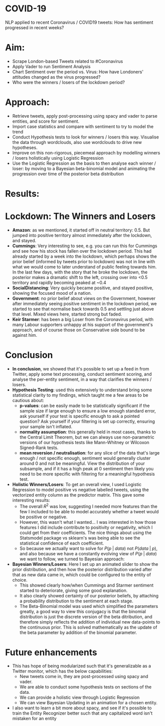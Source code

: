 # COVID-19
NLP applied to recent Coronavirus / COVID19 tweets: How has sentiment progressed in recent weeks?

# Aim:
- Scrape London-based Tweets related to #Coronavirus
- Apply Vader to run Sentiment Analysis
- Chart Sentiment over the period vs. Virus: How have Londoners' attitudes changed as the virus progressed?
- Who were the winners / losers of the lockdown period?

# Approach:
- Retrieve tweets, apply post-processing using spacy and vader to parse entities, and score for sentiment.
- Import case statistics and compare with sentiment to try to model the trend
- Conduct Hypothesis tests to look for winners / losers this way. Visualise the data through wordclouds, also use wordclouds to drive new hypotheses.
- Improve on this non-rigorous, piecemeal approach by modelling winners / losers holistically using Logistic Regression
- Use the Logistic Regression as the basis to then analyse each winner / loser: by moving to a Bayesian beta-binomial model and animating the progression over time of the posterior beta distribution

# Results:
# Lockdown: The Winners and Losers
- __Amazon__: as we mentioned, it started off in neutral territory: 0.5. But jumped into positive territory almost immediately after the lockdown, and stayed.
- __Cummings__: Very interesting to see, e.g. you can run this for Cummings and see how his stock has fallen over the lockdown period. This had already started by a week into the lockdown, which perhaps shows the prior belief (informed by tweets prior to lockdown) was not in line with what we would come to later understand of public feeling towards him. In the last few days, with the story that he broke the lockdown, the posterior makes a dramatic shift to the left, crossing over into <0.5 territory and rapidly becoming peaked at ~0.4
- __SocialDistancing__: Very quickly became positive, and stayed positive, showing the focused mood of a nation.
- __Government__: no prior belief about views on the Government, however after immediately seeing positive sentiment in the lockdown period, we started to see that normalise back towards 0.5 and settling just above that level. Mixed views here, started strong but faded.
- __Keir Starmer__: has been a big Loser from the Coronavirus period, with many Labour supporters unhappy at his support of the government's approach, and of course those on Conservative side bound to be against him.

# Conclusion
- __In conclusion__, we showed that it's possible to set up a feed in from Twitter, apply some text processing, conduct sentiment scoring, and analyse the per-entity sentiment, in a way that clarifies the winners / losers.
- __Hypothesis Testing__: used this extensively to understand bring some statistical clarity to my findings, which taught me a few areas to be cautious about:
    - __p-values__: can be easily made to be statistically significant if the sample size if large enough to ensure a low enough standard error, ask yourself if your test is specific enough to ask a pointed question? Ask yourself if your filtering is set up correctly, ensuring your sample isn't inflated.
    - __normality assumption__: this generally held in most cases, thanks to the Central Limit Theorem, but we can always use non-parametric versions of our hypothesis tests like Mann-Whitney or Wilcoxon Signed-Rank tests.
    - __mean reversion / neutralisation__: for any slice of the data that's large enough / not specific enough, sentiment would generally cluster around 0 and not be meaningful. View the distribution of your subsample, and if it has a high peak at 0 sentiment then likely you need to be more specific with filtering for a meaningful hypothesis test.
- __Holistic Winners/Losers__: To get an overall view, I used Logistic Regression to model positive vs negative labelled tweets, using the vectorized entity column as the predictor matrix. This gave some interesting results:
    - The overall $R^2$ was low, suggesting I needed more features than the few I included to be able to model accurately whether a tweet would be positive or negative.
    - However, this wasn't what I wanted... I was interested in how those features I did include contribute to positivity or negativity, which I could get from their coefficients. The nice things about using the Statsmodel package vs sklearn's was being able to see the statistical confidence of each coefficient.
    - So because we actually want to solve for $P(p \;|\; data)$ not $P(data \;|\; p)$, and also because we have a constantly evolving view of $P(p \;|\; data)$ we want to follow, we turned to Bayesian approach:
- __Bayesian Winners/Losers__: Here I set up an animated slider to show the prior distribution, and then how the posterior distribution varied after that as new data came in, which could be configured to the entity of choice.
    - This showed clearly how/when Cummings and Starmer sentiment started to deteriorate, giving some good explanation.
    - It also clearly showed certainty of our posterior beliefs, by attaching a probability distribution to the sentiment at each stage.
    - The Beta-Binomial model was used which simplified the parameters greatly, a good way to view this conjugacy is that the binomial distribution is just the discrete version of the beta ditribution, and therefore simply reflects the addition of individual new data-points to the continuous prior. This is solved mathematically as the update of the beta parameter by addition of the binomial parameter.

# Future enhancements
- This has hope of being modularized such that it's generalizable as a Twitter monitor, which has the below capabilities:
    - New tweets come in, they are post-processed using spacy and vader.
    - We are able to conduct some hypothesis tests on sections of the data.
    - We can provide a holistic view through Logistic Regression
    - We can view Bayesian Updating in an animation for a chosen entity.
- I also want to learn a bit more about spacy, and see if it's possible to train the Entity Recognizer better such that any capitalized word isn't mistaken for an entity
